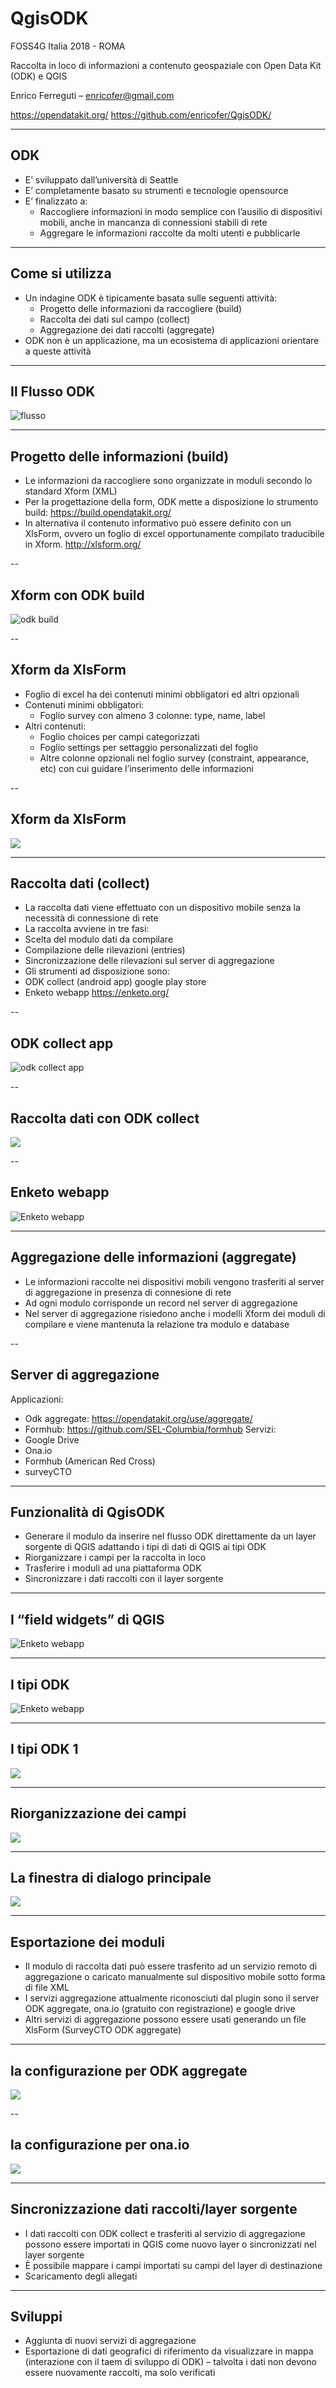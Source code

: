 QgisODK
===

FOSS4G Italia 2018 - ROMA

Raccolta in loco di informazioni a contenuto geospaziale con Open Data Kit (ODK) e QGIS 

Enrico Ferreguti – enricofer@gmail.com

https://opendatakit.org/
https://github.com/enricofer/QgisODK/

---

## ODK

- E’ sviluppato dall’università di Seattle
- E’ completamente basato su strumenti e tecnologie opensource
- E’ finalizzato a:
  - Raccogliere informazioni in modo semplice con l’ausilio di dispositivi mobili, anche in mancanza di connessioni stabili di rete
  - Aggregare le informazioni raccolte da molti utenti e pubblicarle

---

## Come si utilizza

- Un indagine ODK è tipicamente basata sulle seguenti attività:
  - Progetto delle informazioni da raccogliere  (build)
  - Raccolta dei dati sul campo (collect)
  - Aggregazione dei dati raccolti (aggregate)
- ODK non è un applicazione, ma un ecosistema di applicazioni orientare a queste attività

---

## Il Flusso ODK

![flusso](https://camo.githubusercontent.com/76d406ed2647972ef7b84bfc1f344db2c3b0287e/687474703a2f2f70726f6772616d732e676f6f6472657475726e2e6f72672e61752f77702d636f6e74656e742f75706c6f6164732f73697465732f31352f323031352f30352f4f444b2d50726f636573732d4e65772d31303234783537362e706e67)

---


## Progetto delle informazioni  (build)

- Le informazioni da raccogliere sono organizzate in moduli secondo lo standard Xform (XML)
- Per la progettazione della form, ODK mette a disposizione lo strumento build: https://build.opendatakit.org/
- In alternativa il contenuto informativo può essere definito con un XlsForm, ovvero un foglio di excel opportunamente compilato traducibile in Xform. http://xlsform.org/

--

## Xform con ODK build

![odk build](./doc/odk_build.png)


--

## Xform da XlsForm

- Foglio di excel ha dei contenuti minimi obbligatori ed altri opzionali
- Contenuti minimi obbligatori:
  - Foglio survey con almeno 3 colonne: type, name, label
- Altri contenuti:
  - Foglio choices per campi categorizzati
  - Foglio settings per settaggio personalizzati del foglio
  - Altre colonne opzionali nel foglio survey (constraint, appearance, etc) con cui guidare l’inserimento delle informazioni


--

## Xform da XlsForm

![](./doc/xls_form_example1.png)


---


## Raccolta dati (collect)

- La raccolta dati viene effettuato con un dispositivo mobile senza la necessità di connessione di rete
- La raccolta avviene in tre fasi:
 - Scelta del modulo dati da compilare
 - Compilazione delle rilevazioni (entries)
 - Sincronizzazione delle rilevazioni sul server di aggregazione
- Gli strumenti ad disposizione sono:
 - ODK collect (android app) google play store
 - Enketo webapp https://enketo.org/

--

## ODK collect app

![odk collect app](./doc/15-odk-collect0.png)

--

## Raccolta dati con ODK collect

![](./doc/09-odk-collect2.png)

--

## Enketo webapp

![Enketo webapp](./doc/enketo01.png)

---

## Aggregazione delle informazioni (aggregate)

- Le informazioni raccolte nei dispositivi mobili vengono trasferiti al server di aggregazione in presenza di connesione di rete
- Ad ogni modulo corrisponde un record nel server di aggregazione
- Nel server di aggregazione risiedono anche i modelli Xform dei moduli di compilare e viene mantenuta la relazione tra modulo e database

--

## Server di aggregazione

Applicazioni:
- Odk aggregate: https://opendatakit.org/use/aggregate/
- Formhub: https://github.com/SEL-Columbia/formhub
Servizi:
- Google Drive
- Ona.io
- Formhub (American Red Cross)
- surveyCTO

---

## Funzionalità di QgisODK

- Generare il modulo da inserire nel flusso ODK direttamente da un layer sorgente di QGIS adattando i tipi di dati di QGIS ai tipi ODK
- Riorganizzare i campi per la raccolta in loco
- Trasferire i moduli  ad una piattaforma ODK
- Sincronizzare i dati raccolti con il layer sorgente

---

## I  “field widgets” di QGIS

![Enketo webapp](./doc/0-qgis-props-fields.png)

---

## I tipi ODK

![Enketo webapp](./doc/enketo01.png)

---

## I tipi ODK 1

![](./doc/ODK_types.png)

---

## Riorganizzazione dei campi

![](./doc/4-mainDialog-group.png)

---

## La finestra di dialogo principale

![](./doc/2-mainDialog.png)

---

## Esportazione dei moduli

- Il modulo di raccolta dati può essere trasferito ad un servizio remoto di aggregazione o caricato manualmente sul dispositivo mobile sotto forma di file XML
- I servizi aggregazione attualmente riconosciuti dal plugin sono il server ODK aggregate, ona.io (gratuito con registrazione) e google drive
- Altri servizi di aggregazione possono essere usati generando un file XlsForm (SurveyCTO ODK aggregate)

---

## la configurazione per ODK aggregate

![](./doc/ODK_types.png)


--

## la configurazione per ona.io

![](./doc/ODK_types.png)

---

## Sincronizzazione dati raccolti/layer sorgente

- I dati raccolti con ODK collect e trasferiti al servizio di aggregazione possono essere importati in QGIS come nuovo layer o sincronizzati 
nel layer sorgente 
- È possibile mappare i campi importati su campi del layer di destinazione
- Scaricamento degli allegati

---

## Sviluppi

- Aggiunta di nuovi servizi di aggregazione
- Esportazione di dati geografici di riferimento da visualizzare in mappa (interazione con il taem di sviluppo di ODK) – talvolta i dati non devono essere nuovamente raccolti, ma solo verificati